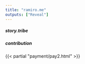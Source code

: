 ```yaml
---
title: "ramiro.me"
outputs: ["Reveal"]
---
```


##### story.tribe
##### contribution
{{< partial "payment/pay2.html" >}}
